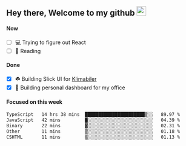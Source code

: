 ## Hey there, Welcome to my github <img src="https://media.giphy.com/media/hvRJCLFzcasrR4ia7z/giphy.gif" width="25px">

#### Now
- [ ] 💻 Trying to figure out React
- [ ] 📕 Reading

#### Done
- [x] ☘️ Building Slick UI for [Klimabiler](https://klimabiler.dk)
- [x] 🚀 Building personal dashboard for my office
 
 #### Focused on this week
<!--START_SECTION:waka-->

```txt
TypeScript   14 hrs 38 mins  ██████████████████████▒░░   89.97 %
JavaScript   42 mins         █░░░░░░░░░░░░░░░░░░░░░░░░   04.39 %
Binary       22 mins         ▓░░░░░░░░░░░░░░░░░░░░░░░░   02.31 %
Other        11 mins         ▒░░░░░░░░░░░░░░░░░░░░░░░░   01.18 %
CSHTML       11 mins         ▒░░░░░░░░░░░░░░░░░░░░░░░░   01.13 %
```

<!--END_SECTION:waka-->

